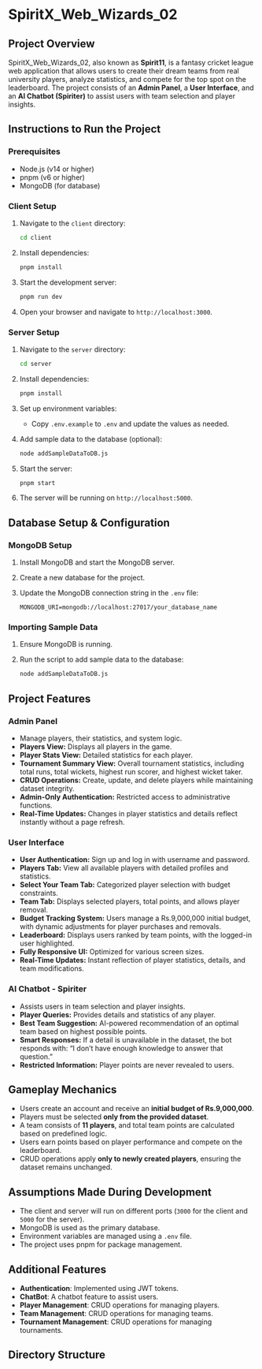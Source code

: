 # SpiritX_Web_Wizards_02

## Project Overview

SpiritX_Web_Wizards_02, also known as **Spirit11**, is a fantasy cricket league web application that allows users to create their dream teams from real university players, analyze statistics, and compete for the top spot on the leaderboard. The project consists of an **Admin Panel**, a **User Interface**, and an **AI Chatbot (Spiriter)** to assist users with team selection and player insights.

## Instructions to Run the Project

### Prerequisites

- Node.js (v14 or higher)
- pnpm (v6 or higher)
- MongoDB (for database)

### Client Setup

1. Navigate to the `client` directory:
    ```sh
    cd client
    ```

2. Install dependencies:
    ```sh
    pnpm install
    ```

3. Start the development server:
    ```sh
    pnpm run dev
    ```

4. Open your browser and navigate to `http://localhost:3000`.

### Server Setup

1. Navigate to the `server` directory:
    ```sh
    cd server
    ```

2. Install dependencies:
    ```sh
    pnpm install
    ```

3. Set up environment variables:
    - Copy `.env.example` to `.env` and update the values as needed.

4. Add sample data to the database (optional):
    ```sh
    node addSampleDataToDB.js
    ```

5. Start the server:
    ```sh
    pnpm start
    ```

6. The server will be running on `http://localhost:5000`.

## Database Setup & Configuration

### MongoDB Setup

1. Install MongoDB and start the MongoDB server.

2. Create a new database for the project.

3. Update the MongoDB connection string in the `.env` file:
    ```
    MONGODB_URI=mongodb://localhost:27017/your_database_name
    ```

### Importing Sample Data

1. Ensure MongoDB is running.

2. Run the script to add sample data to the database:
    ```sh
    node addSampleDataToDB.js
    ```

## Project Features

### Admin Panel
- Manage players, their statistics, and system logic.
- **Players View:** Displays all players in the game.
- **Player Stats View:** Detailed statistics for each player.
- **Tournament Summary View:** Overall tournament statistics, including total runs, total wickets, highest run scorer, and highest wicket taker.
- **CRUD Operations:** Create, update, and delete players while maintaining dataset integrity.
- **Admin-Only Authentication:** Restricted access to administrative functions.
- **Real-Time Updates:** Changes in player statistics and details reflect instantly without a page refresh.

### User Interface
- **User Authentication:** Sign up and log in with username and password.
- **Players Tab:** View all available players with detailed profiles and statistics.
- **Select Your Team Tab:** Categorized player selection with budget constraints.
- **Team Tab:** Displays selected players, total points, and allows player removal.
- **Budget Tracking System:** Users manage a Rs.9,000,000 initial budget, with dynamic adjustments for player purchases and removals.
- **Leaderboard:** Displays users ranked by team points, with the logged-in user highlighted.
- **Fully Responsive UI:** Optimized for various screen sizes.
- **Real-Time Updates:** Instant reflection of player statistics, details, and team modifications.

### AI Chatbot - Spiriter
- Assists users in team selection and player insights.
- **Player Queries:** Provides details and statistics of any player.
- **Best Team Suggestion:** AI-powered recommendation of an optimal team based on highest possible points.
- **Smart Responses:** If a detail is unavailable in the dataset, the bot responds with: “I don’t have enough knowledge to answer that question.”
- **Restricted Information:** Player points are never revealed to users.

## Gameplay Mechanics

- Users create an account and receive an **initial budget of Rs.9,000,000**.
- Players must be selected **only from the provided dataset**.
- A team consists of **11 players**, and total team points are calculated based on predefined logic.
- Users earn points based on player performance and compete on the leaderboard.
- CRUD operations apply **only to newly created players**, ensuring the dataset remains unchanged.

## Assumptions Made During Development

- The client and server will run on different ports (`3000` for the client and `5000` for the server).
- MongoDB is used as the primary database.
- Environment variables are managed using a `.env` file.
- The project uses pnpm for package management.

## Additional Features

- **Authentication**: Implemented using JWT tokens.
- **ChatBot**: A chatbot feature to assist users.
- **Player Management**: CRUD operations for managing players.
- **Team Management**: CRUD operations for managing teams.
- **Tournament Management**: CRUD operations for managing tournaments.

## Directory Structure
